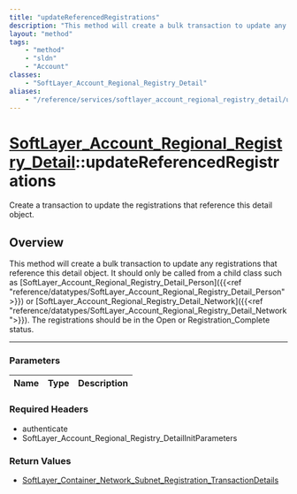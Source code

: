 ```yaml
---
title: "updateReferencedRegistrations"
description: "This method will create a bulk transaction to update any registrations that reference this detail object. It should only... "
layout: "method"
tags:
    - "method"
    - "sldn"
    - "Account"
classes:
    - "SoftLayer_Account_Regional_Registry_Detail"
aliases:
    - "/reference/services/softlayer_account_regional_registry_detail/updateReferencedRegistrations"
---
```

# [SoftLayer_Account_Regional_Registry_Detail](/reference/services/SoftLayer_Account_Regional_Registry_Detail)::updateReferencedRegistrations

Create a transaction to update the registrations that reference this detail object.


## Overview 
This method will create a bulk transaction to update any registrations that reference this detail object. It should only be called from a child class such as [SoftLayer_Account_Regional_Registry_Detail_Person]({{<ref "reference/datatypes/SoftLayer_Account_Regional_Registry_Detail_Person">}}) or [SoftLayer_Account_Regional_Registry_Detail_Network]({{<ref "reference/datatypes/SoftLayer_Account_Regional_Registry_Detail_Network">}}). The registrations should be in the Open or Registration_Complete status. 

-----

### Parameters 
|Name | Type | Description |
| --- | --- | --- |


### Required Headers
* authenticate
* SoftLayer_Account_Regional_Registry_DetailInitParameters


### Return Values
* <a href='/reference/datatypes/SoftLayer_Container_Network_Subnet_Registration_TransactionDetails'>SoftLayer_Container_Network_Subnet_Registration_TransactionDetails </a>




